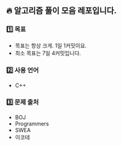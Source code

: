 ## 🔥 알고리즘 풀이 모음 레포입니다.

### 1️⃣ 목표
- 목표는 항상 크게. 1일 1커밋이요.
- 최소 목표는 7일 4커밋입니다.

### 2️⃣ 사용 언어
- C++

### 3️⃣ 문제 출처
- BOJ
- Programmers
- SWEA
- 이코테
